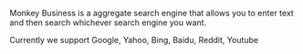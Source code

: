 Monkey Business is a aggregate search engine that allows you to enter text and then search whichever search engine you want.

Currently we support Google, Yahoo, Bing, Baidu, Reddit, Youtube
